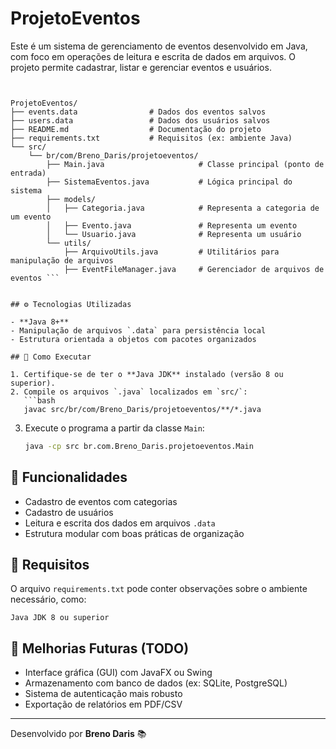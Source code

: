
# ProjetoEventos

Este é um sistema de gerenciamento de eventos desenvolvido em Java, com foco em operações de leitura e escrita de dados em arquivos. O projeto permite cadastrar, listar e gerenciar eventos e usuários.

```## 📁 Estrutura do Projeto


ProjetoEventos/
├── events.data                # Dados dos eventos salvos
├── users.data                 # Dados dos usuários salvos
├── README.md                  # Documentação do projeto
├── requirements.txt           # Requisitos (ex: ambiente Java)
└── src/
    └── br/com/Breno_Daris/projetoeventos/
        ├── Main.java                     # Classe principal (ponto de entrada)
        ├── SistemaEventos.java           # Lógica principal do sistema
        ├── models/
        │   ├── Categoria.java            # Representa a categoria de um evento
        │   ├── Evento.java               # Representa um evento
        │   └── Usuario.java              # Representa um usuário
        └── utils/
            ├── ArquivoUtils.java         # Utilitários para manipulação de arquivos
            ├── EventFileManager.java     # Gerenciador de arquivos de eventos ```


## ⚙️ Tecnologias Utilizadas

- **Java 8+**
- Manipulação de arquivos `.data` para persistência local
- Estrutura orientada a objetos com pacotes organizados

## 🚀 Como Executar

1. Certifique-se de ter o **Java JDK** instalado (versão 8 ou superior).
2. Compile os arquivos `.java` localizados em `src/`:
   ```bash
   javac src/br/com/Breno_Daris/projetoeventos/**/*.java
   ```
3. Execute o programa a partir da classe `Main`:
   ```bash
   java -cp src br.com.Breno_Daris.projetoeventos.Main
   ```

## 📝 Funcionalidades

- Cadastro de eventos com categorias
- Cadastro de usuários
- Leitura e escrita dos dados em arquivos `.data`
- Estrutura modular com boas práticas de organização

## 📌 Requisitos

O arquivo `requirements.txt` pode conter observações sobre o ambiente necessário, como:

```
Java JDK 8 ou superior
```

## 🔧 Melhorias Futuras (TODO)

- Interface gráfica (GUI) com JavaFX ou Swing
- Armazenamento com banco de dados (ex: SQLite, PostgreSQL)
- Sistema de autenticação mais robusto
- Exportação de relatórios em PDF/CSV

---

Desenvolvido por **Breno Daris** 📚
```
